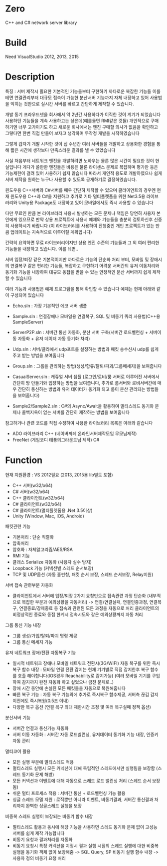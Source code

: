 ﻿# Zero
C++ and C# network server library

# Build
Need VisualStudio 2012, 2013, 2015

# Description

특징 : 서버 제작시 필요한 기본적인 기능들부터 구현하기 까다로운 복잡한 기능들 이를 테면 연결관리부터 대규모 접속이 가능한 분산서버 기능까지 자체 내장하고 있어 사용법을 익히는 것만으로 실시간 서버를 빠르고 간단하게 제작할 수 있습니다.


개발 동기
 프라우드넷을 회사에서 약 2년간 사용하다가 이직한 것이 계기가 되었습니다
 사용하던 기능들을 계속 사용하고는 싶은데(예를들면 RMI같은 것들) 개인적으로 구매하기엔 너무 고가이기도 하고 새로운 회사에서는 엔진 구매할 의사가 없음을 확인하고 그렇다면 한번 직접 만들어 보자고 생각하여 무작정 개발을 시작하였습니다

 그렇게 갑자기 개발 시작한 것이 십 수년간 여러 서버들을 개발하고 상용화한 경험을 통해 짧은 시간에 생각보다 만족스러운 결과를 낼 수 있었습니다

 사실 처음부터 네트워크 엔진을 개발하려면 노하우는 물론 많은 시간이 필요한 것이 현실입니다
 게다가 쓸만한 엔진들은 비용은 물론 라이센스 문제로 복잡하며 평가판 등은 기능제한이 걸려 있어 사용하기 쉽지 않습니다
 따라서 개인적 용도로 개발하였으나 쉽게 서버 제작을 원하는 누구나 사용할 수 있도록 공개하기로 결정하였습니다.

 윈도우용 C++서버와 C#서버를 매우 간단히 제작할 수 있으며 클라이언트의 경우엔 현재 윈도우용 C++과 C#을 지원하고 추가로 기타 멀티플렛폼을 위한 Net3.5용 라이브러리와 Unity용 Package도 내장하고 있어 모바일에서도 즉시 사용할 수 있습니다

 다만 무료인 만큼 본 라이브러리 사용시 발생하는 모든 문제나 책임은 당연히 사용자 본인에게 있으므로 만약 상용 프로젝트에 사용시 예제와 기능들을 충분히 검토하신후 신중히 사용하시기 바랍니다
 (이 라이브러리를 사용하여 진행중인 개인 프로젝트가 있는 만큼 업데이트는 지속적으로 이루어질 계획입니다)


 간략히 요약하면 무료 라이브러리이지만 상용 엔진 수준의 기능들과 그 외 여러 편리한 기능들을 내장하고 있습니다. 이를 테면..

 서버 입장/퇴장 같은 기본적이지만 까다로운 기능의 단순화 처리 부터, 모바일 및 장애시의 연결복구 같은 편리한 기능들, 복잡하고 구현하기 어려운 서버간의 유저 이동처리와 동기화 기능을 내장하여 대규모 동접을 받을 수 있는 안정적인 분산 서버까지 쉽게 제작할 수 있습니다

 여러 기능과 사용법은 예제 프로그램을 통해 확인할 수 있습니다
 예제는 현재 아래와 같이 구성되어 있습니다

- Echo.sln : 가장 기본적인 에코 서버 샘플

- Sample.sln : 연결장애나 모바일용 연결복구,  SQL 및 비동기 쿼리 사용법(C++용 SampleServer)

- ServerP2P.sln : 서버간 통신 자동화, 분산 서버 구축(서버간 로드벨런싱 + 서버이동 자동화 + 유저 데이터 자동 동기화 처리)

- Udp.sln : 서버/클라에서 udp포트를 설정하는 방법과 패킷 송수신시 udp를 쉽게 주고 받는 방법을 보여줍니다

- Group.sln : 그룹을 관리하는 방법(생성/합류/탈퇴/파괴/그룹메세지)을 보여줍니다

- CasualServer.sln : 캐쥬얼 서버 샘플 (로그인/로비/룸 서버로 이루어진 서버에서 간단히 방 만들기와 입장하는 방법을 보여줍니다, 추가로 룸서버와 로비서버간에 매우 간단히 통신하는 방법과 유저 데이터가 동기화 되고 룸이 분산 관리되는 방법들을 보여줍니다)

- Sample2/Sample2.sln : C#의 Async/Await을 활용하여 멀티스레드 동기화 문제나 콜백지옥이 없는 서버를 간단히 제작하는 방법을 보여줍니다




참고하거나 관련 코드를 직접 수정하여 사용한 라이브러리 목록은 아래와 같습니다 
  - ADO 라이브러리 C++ (네이버까페 온라인서버제작모임 무모님제작)
  - FreeNet (게임코디 태풍의그라운드님 제작) C#




# Function

현재 지원환경 : VS 2012필요 (2013, 2015용 lib별도 포함)
- C++ 서버(w32/x64)
- C#  서버(w32/x64)
- C++ 클라이언트(w32/x64)
- C#  클라이언트(w32/x64)
- C#  클라이언트(멀티플렛폼용 .Net 3.5이상)
- Unity (Window, Mac, IOS, Android)


패킷관련 기능
- 기본처리 : 단순 직렬화
- 압축처리
- 암호화 : 자체알고리즘/AES/RSA
- RMI 기능
- 클래스 Serialize 자동화 (사용자 실수 방지)
- Loopback 기능 (커넥션별 스레드 순서보장)
- TCP 및 UDP옵션 (자동 홀펀칭, 패킷 순서 보장, 스레드 순서보장, Relay지원)


서버 접속 관련부분 자동화
- 클라이언트에서 서버에 입장/퇴장 2가지 요청만으로 접속관련 과정 단순화 (내부적으로 복잡한 부분과 예외상황을 자동처리)
  -> 연결/연결실패, 연결인증과정, 연결복구, 연결종료/강제종료 등 접속과 관련된 모든 과정을 자동으로 처리
     클라이언트의 비정상적인 종료와 동접 한계시 접속시도와 같은 예외상황까지 자동 처리


그룹 통신 기능 내장
- 그룹 생성/가입/탈퇴/파괴 명령 제공
- 그룹 통신 메세지 기능


유저 네트워크 장애/전환 자동복구 기능
- 일시적 네트워크 장애나 모바일 네트워크 전환시(3G/WIFI) 자동 복구를 위한 즉시복구 함수 내장
  : 모바일 연결 전환 감지는 현재 기기별로 직접 감지한후 복구 함수를 호출 해야합니다(IOS경우 Reachability로 감지가능)
    (여러 모바일 기기를 구입하여 감지까지 완전 자동화 하고 싶었으나 금전 문제로..)
- 장애 시간 동안에 손실된 모든 패킷들을 자동으로 복원해줍니다
- 빠른 복구 기능 : 자동 복구 기능외에 추가로 즉시복구 함수제공, 서버측 끊김 감지 이전에도 즉시복원(0.5초 이내)
- 다양한 복구 옵션 (연결 복구 최대 제한시간 조정 및 여러 복구실패 정책 옵션)


분산서버 기능
- 서버간 연결과 통신기능 자동화
- 서버 이동 자동화 : 서버간 자동 로드벨런싱, 유저데이터 동기화 기능 내장, 인증키 자동 관리


멀티코어 활용
- 모든 실행 부분에 멀티스레드 적용
- 멀티스레드 실행시 모든 커넥션에 대해 독립적인 스레드에서만 실행됨을 보장함 (스레드 동기화 문제 해방)
- 모든 커넥션과 이벤트에 대해 자동으로 스레드 로드 밸런싱 처리 (스레드 순서 보장됨)
- 쉬운 멀티 프로세스 적용 : 서버간 통신 + 로드벨런싱 기능 활용
- 싱글 스레드 모델 지원 : 로직뿐만 아니라 이벤트, 비동기결과, 서버간 통신결과 처리까지 완벽한 싱글스레드 실행을 보장


비중복 스레드 실행이 보장되는 비동기 함수 내장
- 멀티스레드 활용과 동시에 해당 기능을 사용하면 스레드 동기화 문제 없이 고성능 서버를 쉽게 제작 가능합니다
- 비동기 요청과 결과처리를 자동화
- 비동기 요청시 특정 커넥션을 지정시 결과 실행 시점의 스레드 실행에 대한 비중복실행을 동기화 객체 없이 보장해줌
  -> SQL Query, SP 비동기 실행 함수 내장
  -> 사용자 정의 비동기 요청 처리
